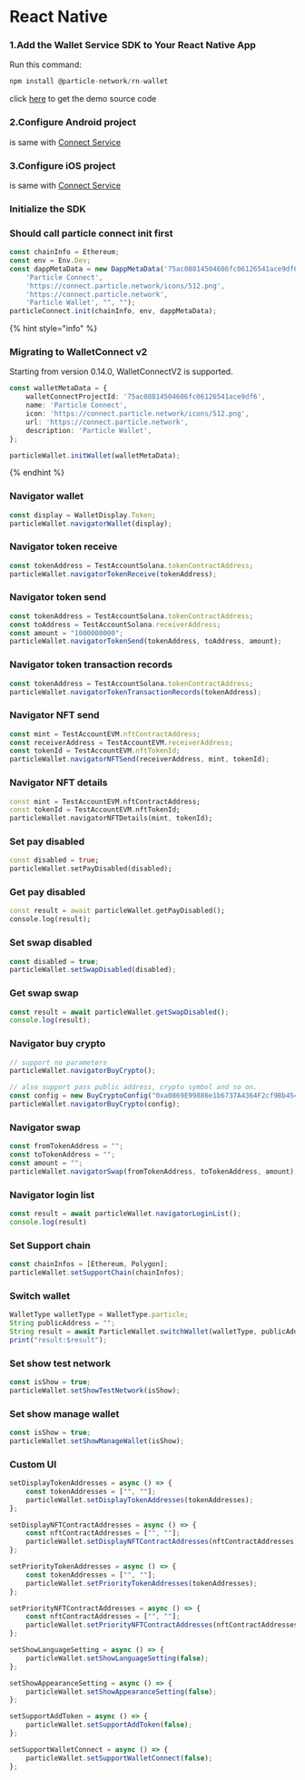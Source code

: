 # React Native

### 1.Add the Wallet Service SDK to Your React Native App <a href="#add-sdks" id="add-sdks"></a>

Run this command:

```dart
npm install @particle-network/rn-wallet
```

click [here](https://github.com/Particle-Network/particle-react-native/tree/master/particle-wallet) to get the demo source code

### 2.Configure Android project

is same with [Connect Service](../../connect-service/sdks/react-native.md)

### 3.Configure iOS project

is same with [Connect Service](../../connect-service/sdks/react-native.md)

### Initialize the SDK

### Should call particle connect init first

```typescript
const chainInfo = Ethereum;
const env = Env.Dev;
const dappMetaData = new DappMetaData('75ac08814504606fc06126541ace9df6',
    'Particle Connect',
    'https://connect.particle.network/icons/512.png',
    'https://connect.particle.network',
    'Particle Wallet', "", "");
particleConnect.init(chainInfo, env, dappMetaData);
```

{% hint style="info" %}
### Migrating to WalletConnect v2

Starting from version 0.14.0, WalletConnectV2 is supported.

```typescript
const walletMetaData = {
    walletConnectProjectId: '75ac08814504606fc06126541ace9df6',
    name: 'Particle Connect',
    icon: 'https://connect.particle.network/icons/512.png',
    url: 'https://connect.particle.network',
    description: 'Particle Wallet',
};

particleWallet.initWallet(walletMetaData);
```
{% endhint %}

### Navigator wallet

```javascript
const display = WalletDisplay.Token;
particleWallet.navigatorWallet(display);
```

### Navigator token receive

```javascript
const tokenAddress = TestAccountSolana.tokenContractAddress;
particleWallet.navigatorTokenReceive(tokenAddress);
```

### Navigator token send

```javascript
const tokenAddress = TestAccountSolana.tokenContractAddress;
const toAddress = TestAccountSolana.receiverAddress;
const amount = "1000000000";
particleWallet.navigatorTokenSend(tokenAddress, toAddress, amount);
```

### Navigator token transaction records

```javascript
const tokenAddress = TestAccountSolana.tokenContractAddress;
particleWallet.navigatorTokenTransactionRecords(tokenAddress);
```

### Navigator NFT send

```javascript
const mint = TestAccountEVM.nftContractAddress;
const receiverAddress = TestAccountEVM.receiverAddress;
const tokenId = TestAccountEVM.nftTokenId;
particleWallet.navigatorNFTSend(receiverAddress, mint, tokenId);
```

### Navigator NFT details

```dart
const mint = TestAccountEVM.nftContractAddress;
const tokenId = TestAccountEVM.nftTokenId;
particleWallet.navigatorNFTDetails(mint, tokenId);
```

### Set pay disabled

```dart
const disabled = true;
particleWallet.setPayDisabled(disabled);
```

### Get pay disabled

```dart
const result = await particleWallet.getPayDisabled();
console.log(result);
```

### Set swap disabled

```javascript
const disabled = true;
particleWallet.setSwapDisabled(disabled);
```

### Get swap swap

```javascript
const result = await particleWallet.getSwapDisabled();
console.log(result);
```

### Navigator buy crypto

```javascript
// support no parameters
particleWallet.navigatorBuyCrypto();

// also support pass public address, crypto symbol and so on.
const config = new BuyCryptoConfig("0xa0869E99886e1b6737A4364F2cf9Bb454FD637E4", "BNB", "USD", 1000, OpenBuyNetwork.BinanceSmartChain);
particleWallet.navigatorBuyCrypto(config);
```

### Navigator swap

```javascript
const fromTokenAddress = "";
const toTokenAddress = "";
const amount = "";
particleWallet.navigatorSwap(fromTokenAddress, toTokenAddress, amount);
```

### Navigator login list

```javascript
const result = await particleWallet.navigatorLoginList();
console.log(result)
```

### Set Support chain

```javascript
const chainInfos = [Ethereum, Polygon];
particleWallet.setSupportChain(chainInfos);
```

### Switch wallet

```javascript
WalletType walletType = WalletType.particle;
String publicAddress = "";
String result = await ParticleWallet.switchWallet(walletType, publicAddress);
print("result:$result");
```

### Set show test network

```javascript
const isShow = true;
particleWallet.setShowTestNetwork(isShow);
```

### Set show manage wallet

```javascript
const isShow = true;
particleWallet.setShowManageWallet(isShow);
```

### Custom UI

```javascript
setDisplayTokenAddresses = async () => {
    const tokenAddresses = ["", ""];
    particleWallet.setDisplayTokenAddresses(tokenAddresses);
};

setDisplayNFTContractAddresses = async () => {
    const nftContractAddresses = ["", ""];
    particleWallet.setDisplayNFTContractAddresses(nftContractAddresses);
};

setPriorityTokenAddresses = async () => {
    const tokenAddresses = ["", ""];
    particleWallet.setPriorityTokenAddresses(tokenAddresses);
};

setPriorityNFTContractAddresses = async () => {
    const nftContractAddresses = ["", ""];
    particleWallet.setPriorityNFTContractAddresses(nftContractAddresses);
};

setShowLanguageSetting = async () => {
    particleWallet.setShowLanguageSetting(false);
};

setShowAppearanceSetting = async () => {
    particleWallet.setShowAppearanceSetting(false);
};

setSupportAddToken = async () => {
    particleWallet.setSupportAddToken(false);
};

setSupportWalletConnect = async () => {
    particleWallet.setSupportWalletConnect(false);
};

```
